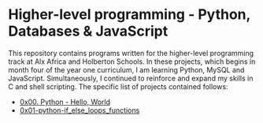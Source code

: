# Higher-level programming - Python, Databases & JavaScript

This repository contains programs written for the higher-level programming track at Alx Africa and Holberton Schools. In these projects, which begins in month four of the year one curriculum, I am learning Python, MySQL and JavaScript. Simultaneously, I continued to reinforce and expand my skills in C and shell scripting. The specific list of projects contained follows:

* [0x00. Python - Hello, World](./0x00-python-hello_world)
* [0x01-python-if_else_loops_functions](./0x01-python-if_else_loops_functions)
